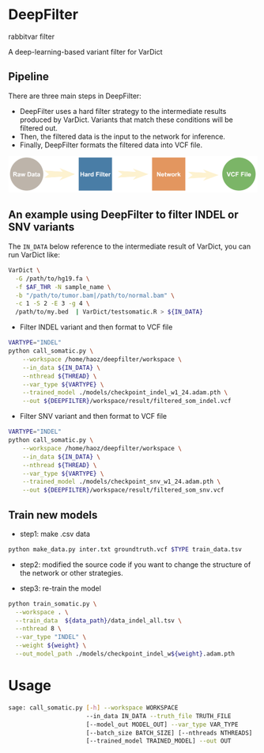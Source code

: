 # DeepFilter

rabbitvar filter

A deep-learning-based variant filter for VarDict

## Pipeline 
There are three main steps in DeepFilter: 
- DeepFilter uses a hard filter strategy to the intermediate results produced by VarDict. Variants that match these conditions will be filtered out.
- Then, the filtered data is the input to the network for inference.
- Finally, DeepFilter formats the filtered data into VCF file.

![pipeline](./image/pipeline.png)

## An example using DeepFilter to filter INDEL or SNV variants

The `IN_DATA` below reference to the intermediate result of VarDict,
you can run VarDict like:
```bash
VarDict \
  -G /path/to/hg19.fa \
  -f $AF_THR -N sample_name \
  -b "/path/to/tumor.bam|/path/to/normal.bam" \
  -c 1 -S 2 -E 3 -g 4 \
  /path/to/my.bed  | VarDict/testsomatic.R > ${IN_DATA}
```

- Filter INDEL variant and then format to VCF file
```bash
VARTYPE="INDEL"
python call_somatic.py \
    --workspace /home/haoz/deepfilter/workspace \
    --in_data ${IN_DATA} \
    --nthread ${THREAD} \
    --var_type ${VARTYPE} \
	--trained_model ./models/checkpoint_indel_w1_24.adam.pth \
	--out ${DEEPFILTER}/workspace/result/filtered_som_indel.vcf
```

- Filter SNV variant and then format to VCF file
```bash
VARTYPE="INDEL"
python call_somatic.py \
    --workspace /home/haoz/deepfilter/workspace \
    --in_data ${IN_DATA} \
    --nthread ${THREAD} \
    --var_type ${VARTYPE} \
	--trained_model ./models/checkpoint_snv_w1_24.adam.pth \
	--out ${DEEPFILTER}/workspace/result/filtered_som_snv.vcf
```

## Train new models

- step1: make .csv data
```bash
python make_data.py inter.txt groundtruth.vcf $TYPE train_data.tsv
```
- step2: modified the source code if you want to change the structure of the network or other strategies.

- step3: re-train the model

```bash
python train_somatic.py \
  --workspace . \
  --train_data  ${data_path}/data_indel_all.tsv \
  --nthread 8 \
  --var_type "INDEL" \
  --weight ${weight} \
  --out_model_path ./models/checkpoint_indel_w${weight}.adam.pth
```

# Usage

``` bash
sage: call_somatic.py [-h] --workspace WORKSPACE 
                      --in_data IN_DATA --truth_file TRUTH_FILE
                      [--model_out MODEL_OUT] --var_type VAR_TYPE
                      [--batch_size BATCH_SIZE] [--nthreads NTHREADS]
                      [--trained_model TRAINED_MODEL] --out OUT
```